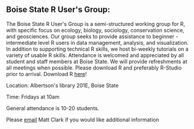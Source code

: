 ## Boise State R User's Group:

The Boise State R User's Group is a semi-structured working group for R, with
specific focus on ecology, biology, sociology, conservation science, and
geosciences. Our group seeks to provide assistance to beginner - intermediate
level R users in data management, analysis, and visualization. In addition to
supporting technical R skills, we host bi-weekly tutorials on a variety of
usable R skills. Attendance is welcomed and appreciated by all student and
staff members at Boise State. We will provide refreshments at all meetings when
possible. Please download R and preferably R-Studio prior to arrival. Download
R [here](https://www.r-project.org/)!

Location: Albertson's library 201E, Boise State

Time: Fridays at 10am

General attendance is 10-20 students.

Please [email](mailto:Matthewclark989@boisestate.edu)  Matt Clark if 
you would like additional information 
